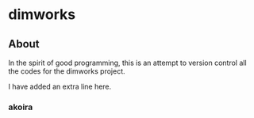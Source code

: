 # dimworks

## About
In the spirit of good programming, this is an attempt to version control all the codes for the dimworks project.

I have added an extra line here. 
### akoira
